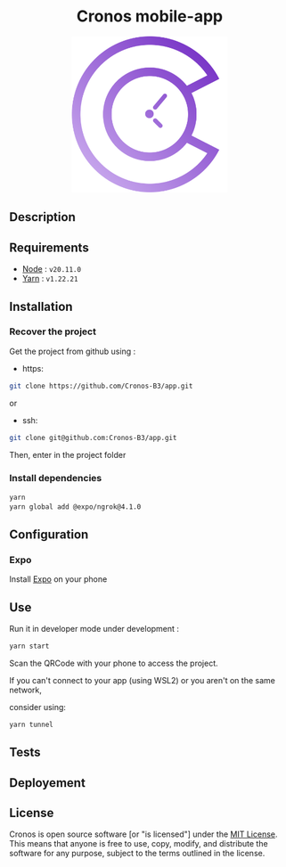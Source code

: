 <div align="center">
    <h1>Cronos mobile-app</h1>
    <img src="/assets/images/logo.png" alt="logo" width="280px" />
</div>

## Description

<!-- TODO -->

## Requirements

- [Node](https://nodejs.org/en) : `v20.11.0`
- [Yarn](https://classic.yarnpkg.com/lang/en/docs/install/#windows-stable) : `v1.22.21`

## Installation

### Recover the project

Get the project from github using :

- https:

```sh
git clone https://github.com/Cronos-B3/app.git
```

or

- ssh:

```sh
git clone git@github.com:Cronos-B3/app.git
```

Then, enter in the project folder

### Install dependencies

```sh
yarn
yarn global add @expo/ngrok@4.1.0
```

## Configuration

### Expo

<!-- App will be available on web (only in development). -->
<!-- If you want to use it with your phone, we gonna need to use expo. -->

Install [Expo](https://expo.dev/) on your phone

<!-- TODO -->

## Use

Run it in developer mode under development :

```sh
yarn start
```

Scan the QRCode with your phone to access the project.

If you can't connect to your app (using WSL2) or you aren't on the same network,

consider using:

```sh
yarn tunnel
```

<!-- - On web, click on the link, or go to [localhost:8081](http://localhost:8081) (by default) to access the project -->

## Tests

<!-- TODO -->

## Deployement

<!-- TODO -->

## License

Cronos is open source software [or "is licensed"] under the [MIT License](LICENSE). This means that anyone is free to use, copy, modify, and distribute the software for any purpose, subject to the terms outlined in the license.

